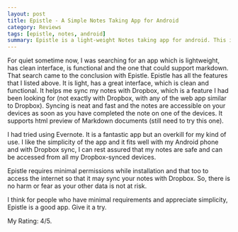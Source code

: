 ```yaml
---
layout: post
title: Epistle - A Simple Notes Taking App for Android
category: Reviews
tags: [epistle, notes, android]
summary: Epistle is a light-weight Notes taking app for android. This is my review of the application. 
---
```


For quiet sometime now, I was searching for an app which is lightweight, has clean interface, is functional and the one that could support markdown. That search came to the conclusion with Epistle. Epistle has all the features that I listed above. It is light, has a great interface, which is clean and functional. It helps me sync my notes with Dropbox, which is a feature I had been looking for (not exactly with Dropbox, with any of the web app similar to Dropbox). Syncing is neat and fast and the notes are accessible on your devices as soon as you have completed the note on one of the devices. It supports html preview of Markdown documents (still need to try this one).

I had tried using Evernote. It is a fantastic app but an overkill for my kind of use. I like the simplicity of the app and it fits well with my Android phone and with Dropbox sync, I can rest assured that my notes are safe and can be accessed from all my Dropbox-synced devices.

Epistle requires minimal permissions while installation and that too to access the internet so that it may sync your notes with Dropbox. So, there is no harm or fear as your other data is not at risk. 

I think for people who have minimal requirements and appreciate simplicity, Epistle is a good app. Give it a try.

My Rating: 4/5.
